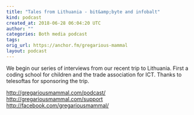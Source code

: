 ```yaml
---
title: "Tales from Lithuania - bit&amp;byte and infobalt"
kind: podcast
created_at: 2018-06-28 06:04:20 UTC
author: ""
categories: Both media podcast
tags: 
orig_url: https://anchor.fm/gregarious-mammal
layout: podcast
---
```

We begin our series of interviews from our recent trip to Lithuania. First a coding school for children and the trade association for ICT. Thanks to telesoftas for sponsoring the trip.

http://gregariousmammal.com/podcast/
http://gregariousmammal.com/support
http://facebook.com/gregariousmammal/
